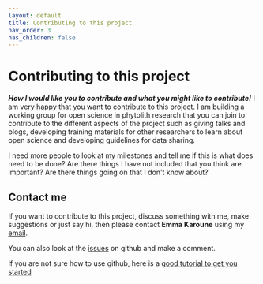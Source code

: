 ```yaml
---
layout: default
title: Contributing to this project
nav_order: 3
has_children: false
---
```

# Contributing to this project
***How I would like you to contribute and what you might like to contribute!***
I am very happy that you want to contribute to this project. I am building a working group for open science in phytolith research that you can join to contribute to the different aspects of the project such as giving talks and blogs, developing training materials for other researchers to learn about open science and developing guidelines for data sharing.

I need more people to look at my milestones and tell me if this is what does need to be done? Are there things I have not included that you think are important? Are there things going on that I don't know about?

## Contact me

If you want to contribute to this project, discuss something with me, make suggestions or just say hi, then please contact **Emma Karoune** using my [email](ekaroune@googlemail.com). 

You can also look at the [issues](https://github.com/EKaroune/Open-Science-in-Phytolith-Research/issues) on github and make a comment.

If you are not sure how to use github, here is a [good tutorial to get you started](https://cassgvp.github.io/git-for-collaborative-documentation/)
